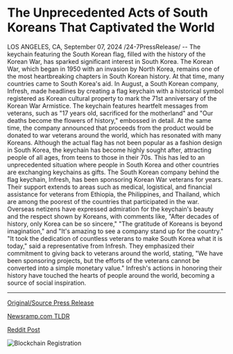 # The Unprecedented Acts of South Koreans That Captivated the World

LOS ANGELES, CA, September 07, 2024 /24-7PressRelease/ -- The keychain featuring the South Korean flag, filled with the history of the Korean War, has sparked significant interest in South Korea. The Korean War, which began in 1950 with an invasion by North Korea, remains one of the most heartbreaking chapters in South Korean history. At that time, many countries came to South Korea's aid.  In August, a South Korean company, Infresh, made headlines by creating a flag keychain with a historical symbol registered as Korean cultural property to mark the 71st anniversary of the Korean War Armistice. The keychain features heartfelt messages from veterans, such as "17 years old, sacrificed for the motherland" and "Our deaths become the flowers of history," embossed in detail. At the same time, the company announced that proceeds from the product would be donated to war veterans around the world, which has resonated with many Koreans.  Although the actual flag has not been popular as a fashion design in South Korea, the keychain has become highly sought after, attracting people of all ages, from teens to those in their 70s. This has led to an unprecedented situation where people in South Korea and other countries are exchanging keychains as gifts.  The South Korean company behind the flag keychain, Infresh, has been sponsoring Korean War veterans for years. Their support extends to areas such as medical, logistical, and financial assistance for veterans from Ethiopia, the Philippines, and Thailand, which are among the poorest of the countries that participated in the war.  Overseas netizens have expressed admiration for the keychain's beauty and the respect shown by Koreans, with comments like, "After decades of history, only Korea can be so sincere," "The gratitude of Koreans is beyond imagination," and "It's amazing to see a company stand up for the country."  "It took the dedication of countless veterans to make South Korea what it is today," said a representative from Infresh. They emphasized their commitment to giving back to veterans around the world, stating, "We have been sponsoring projects, but the efforts of the veterans cannot be converted into a simple monetary value."  Infresh's actions in honoring their history have touched the hearts of people around the world, becoming a source of social inspiration. 

---

[Original/Source Press Release](https://www.24-7pressrelease.com/press-release/514101/the-unprecedented-acts-of-south-koreans-that-captivated-the-world)
                    

[Newsramp.com TLDR](None) 



[Reddit Post](https://www.reddit.com/r/Lifestyle_Culture/comments/1fb1973/south_korean_companys_flag_keychain_honors_korean/) 



![Blockchain Registration](https://cdn.newsramp.app/24-7PressRelease/qrcode/249/7/openwNDu.webp)
